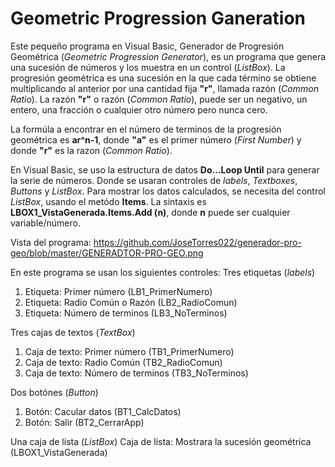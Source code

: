 # Geometric Progression Ganeration
Este pequeño programa en Visual Basic, Generador de Progresión Geométrica (_Geometric Progression Generator_), es un programa que genera una sucesión de números y los muestra en un control (_ListBox_).
La progresión geométrica es una sucesión en la que cada término se obtiene multiplicando al anterior por una cantidad fija **"r"**, llamada razón (_Common Ratio_).
La razón **"r"** o razón (_Common Ratio_), puede ser un negativo, un entero, una fracción o cualquier otro número pero nunca cero.

La formúla a encontrar en el número de terminos de la progresión geométrica es **ar^n-1**, donde **"a"** es el primer número (_First Number_) y donde **"r"** es la razon (_Common Ratio_).

En Visual Basic, se uso la estructura de datos **Do...Loop Until** para generar la serie de números. Donde se usaran controles de _labels_, _Textboxes_, _Buttons_ y _ListBox_. 
Para mostrar los datos calculados, se necesita del control _ListBox_, usando el metódo **Items**. La sintaxis es **LBOX1_VistaGenerada.Items.Add (n)**, donde **n** puede ser cualquier variable/número.

Vista del programa:
https://github.com/JoseTorres022/generador-pro-geo/blob/master/GENERADTOR-PRO-GEO.png

En este programa se usan los siguientes controles:
Tres etiquetas (_labels_)
1. Etiqueta: Primer número (LB1_PrimerNumero)
2. Etiqueta: Radio Común o Razón (LB2_RadioComun)
3. Etiqueta: Número de terminos (LB3_NoTerminos)

Tres cajas de textos (_TextBox_)
1. Caja de texto: Primer número (TB1_PrimerNumero)
2. Caja de texto: Radio Común (TB2_RadioComun)
3. Caja de texto: Número de terminos (TB3_NoTerminos)

Dos botónes (_Button_)
1. Botón: Cacular datos (BT1_CalcDatos)
2. Botón: Salir (BT2_CerrarApp)

Una caja de lista (_ListBox_)
Caja de lista: Mostrara la sucesión geométrica (LBOX1_VistaGenerada)
